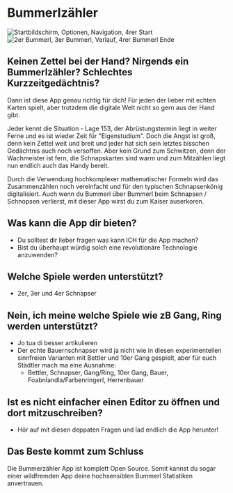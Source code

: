 # Bummerlzähler

![Startbildschirm, Optionen, Navigation, 4rer Start](screenshots/Screenshots_1.png)
![2er Bummerl, 3er Bummerl, Verlauf, 4rer Bummerl Ende](screenshots/Screenshots_2.png)
 
## Keinen Zettel bei der Hand? Nirgends ein Bummerlzähler? Schlechtes Kurzzeitgedächtnis?

Dann ist diese App genau richtig für dich! Für jeden der lieber mit echten Karten spielt, aber trotzdem die digitale Welt nicht so gern aus der Hand gibt.

Jeder kennt die Situation - Lage 153, der Abrüstungstermin liegt in weiter Ferne und es ist wieder Zeit für "Eigenstudium". Doch die Angst ist groß, denn kein Zettel weit und breit und jeder hat sich sein letztes bisschen Gedächtnis auch noch versoffen. Aber kein Grund zum Schwitzen, denn der Wachmeister ist fern, die Schnapskarten sind warm und zum Mitzählen liegt nun endlich auch das Handy bereit.

Durch die Verwendung hochkomplexer mathematischer Formeln wird das Zusammenzählen noch vereinfacht und für den typischen Schnapsenkönig digitalisiert. Auch wenn du Bummerl über Bummerl beim Schnapsen / Schnopsen verlierst, mit dieser App wirst du zum Kaiser auserkoren.

## Was kann die App dir bieten?
- Du solltest dir lieber fragen was kann ICH für die App machen?
- Bist du überhaupt würdig solch eine revolutionäre Technologie anzuwenden?

## Welche Spiele werden unterstützt?
- 2er, 3er und 4er Schnapser

## Nein, ich meine welche Spiele wie zB Gang, Ring werden unterstützt?
- Jo tua di besser artikulieren
- Der echte Bauernschnapser wird ja nicht wie in diesen experimentellen sinnfreien Varianten mit Bettler und 10er Gang gespielt, aber für euch Städtler mach ma eine Ausnahme:
    - Bettler, Schnapser, Gang/Ring, 10er Gang, Bauer, Foabnlandla/Farbenringerl, Herrenbauer

## Ist es nicht einfacher einen Editor zu öffnen und dort mitzuschreiben?
- Hör auf mit diesen deppaten Fragen und lad endlich die App herunter!

## Das Beste kommt zum Schluss
Die Bummerzähler App ist komplett Open Source. Somit kannst du sogar einer wildfremden App deine hochsensiblen Bummerl Statistiken anvertrauen.